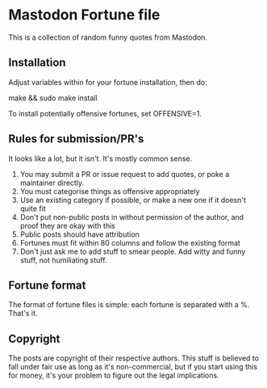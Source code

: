 # Mastodon Fortune file

This is a collection of random funny quotes from Mastodon.

## Installation
Adjust variables within for your fortune installation, then do:

make && sudo make install

To install potentially offensive fortunes, set OFFENSIVE=1.

## Rules for submission/PR's

It looks like a lot, but it isn't. It's mostly common sense.

1. You may submit a PR or issue request to add quotes, or poke a maintainer
directly.
2. You must categorise things as offensive appropriately
3. Use an existing category if possible, or make a new one if it doesn't quite
fit
4. Don't put non-public posts in without permission of the author, and
proof they are okay with this
5. Public posts should have attribution
6. Fortunes must fit within 80 columns and follow the existing format
7. Don't just ask me to add stuff to smear people. Add witty and funny stuff,
not humiliating stuff.

## Fortune format
The format of fortune files is simple: each fortune is separated with a %.
That's it.

## Copyright
The posts are copyright of their respective authors. This stuff is believed to
fall under fair use as long as it's non-commercial, but if you start using this
for money, it's your problem to figure out the legal implications.
